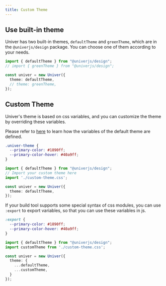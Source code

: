 ```yaml
---
title: Custom Theme
---
```


## Use built-in theme

Univer has two built-in themes, `defaultTheme` and `greenTheme`, which are in the `@univerjs/design` package. You can choose one of them according to your needs.

```typescript
import { defaultTheme } from "@univerjs/design";
// import { greenTheme } from "@univerjs/design";

const univer = new Univer({
  theme: defaultTheme,
  // theme: greenTheme,
});
```

## Custom Theme

Univer's theme is based on css variables, and you can customize the theme by overriding these variables.

Please refer to [here](https://github.com/dream-num/univer/blob/dev/packages/design/src/themes/default.module.less) to learn how the variables of the default theme are defined.

```css title="custom-theme.css"
.univer-theme {
  --primary-color: #1890ff;
  --primary-color-hover: #40a9ff;
}
```

```typescript title="main.ts"
import { defaultTheme } from "@univerjs/design";
// Import your custom theme here
import './custom-theme.css';

const univer = new Univer({
  theme: defaultTheme,
});
```

If your build tool supports some special syntax of css modules, you can use `:export` to export variables, so that you can use these variables in js.

```css title="custom-theme.css"
:export {
  --primary-color: #1890ff;
  --primary-color-hover: #40a9ff;
}
```

```typescript title="main.ts"
import { defaultTheme } from "@univerjs/design";
import customTheme from './custom-theme.css';

const univer = new Univer({
  theme: {
    ...defaultTheme,
    ...customTheme,
  }
});
```

